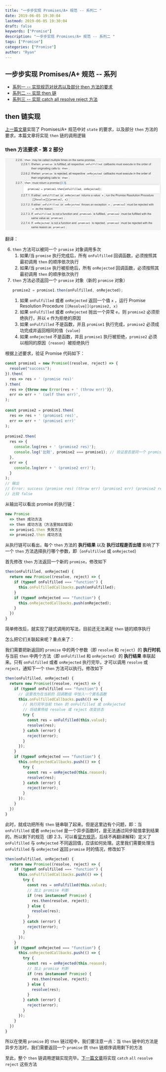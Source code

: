 ```yaml
---
title: "一步步实现 Promises/A+ 规范 -- 系列二 "
date: 2019-06-05 19:30:04
lastmod: 2019-06-05 19:30:04
draft: false
keywords: ["Promise"]
description: "一步步实现 Promises/A+ 规范 -- 系列二 "
tags: ["Promise"]
categories: ["Promise"]
author: "Ryan"
---
```


## 一步步实现 Promises/A+ 规范 -- 系列

- [系列一 -- 实现规范对状态以及部分 then 方法的要求](/post/2019/06/promise-a-achieve-1/)
- [系列二 -- 实现 then 链](/post/2019/06/promise-a-achieve-2/)
- [系列三 -- 实现 catch all resolve reject 方法](/post/2019/06/promise-a-achieve-3/)

## then 链实现

[上一篇文章](/post/2019/06/promise-a-achieve-1/)实现了 Promises/A+ 规范中对 `state` 的要求，以及部分 `then` 方法的要求，本篇文章将实现 `then` 链的调用逻辑

### then 方法要求 - 第 2 部分

![then 方法要求 - 第2部分](https://raw.githubusercontent.com/SirM2z/assets/master/promisesaplus-rule-2-3.png)

翻译：

6. `then` 方法可以被同一个 `promise` 对象调用多次
   1. 如果/当 `promise` 执行完成后，所有 `onFulfilled` 回调函数，必须按照其最初调用 `then` 的顺序依次执行
   2. 如果/当 `promise` 执行被拒绝后，所有 `onRejected` 回调函数，必须按照其最初调用 `then` 的顺序依次执行
7. `then` 方法必须返回一个 `promise` 对象（新的 `promise` 对象）
   ```js
   promise2 = promise1.then(onFulfilled, onRejected);
   ```
   1. 如果 `onFulfilled` 或者 `onRejected` 返回一个值 `x` ，运行 Promise Resolution Procedure `[[Resolve]](promise2, x)`
   2. 如果 `onFulfilled` 或者 `onRejected` 抛出一个异常 `e`，则 `promise2` 必须拒绝执行，并以 `e` 作为拒绝的原因
   3. 如果 `onFulfilled` 不是函数，并且 `promise1` 执行完成，`promise2` 必须成功完成并返回相同的值（`value`）
   4. 如果 `onRejected` 不是函数，并且 `promise1` 执行被拒绝，`promise2` 必须以相同的原因（`reason`）被拒绝执行

根据上述要求，验证 Promise 代码如下：
```js
const promise1 = new Promise((resolve, reject) => {
  resolve("success");
}).then(
  res => res + ' (promise res)'
).then(
  res => {throw new Error(res + ' (throw err)')},
  err => err + ' (self then err)',
);

const promise2 = promise1.then(
  res => res + ' (promise1 res)',
  err => err + ' (promise1 err)'
);

promise2.then(
  res => {
    console.log(res + ' (promise2 res)');
    console.log('比较', promise2 === promise1); // 验证是否是同一个 promise
  },
  err => {
    console.log(err + ' (promise2 err)');
  }
);
// 输出
// Error: success (promise res) (throw err) (promise1 err) (promise2 res)
// 比较 false
```
从输出可以看出 promise 的执行链：
```js
new Promise
  => then 成功方法
  => then 成功方法（方法里抛出错误）
  => promise1.then 失败方法
  => promise2.then 成功方法
```
从执行链可以看出，每个 `then` 方法的 **执行结果** 以及 **执行过程是否出错** 影响了下一个 `then` 方法选择执行哪个参数，即（`onFulfilled` 或 `onRejected`）

首先修改 `then` 方法返回一个新的 `promise`，修改如下
```js
then(onFulfilled, onRejected) {
  return new Promise((resolve, reject) => {
    if (typeof onFulfilled === "function") {
      this.onFulfilledCallbacks.push(onFulfilled);
    }
    if (typeof onRejected === "function") {
      this.onRejectedCallbacks.push(onRejected);
    }
  })
}
```
简单修改后，就实现了链式调用的写法，目前还无法满足 `then` 链的顺序执行

怎么把它们关联起来呢？重点来了：

我们需要把新返回的 `promise` 中的两个参数（即 `resolve` 和 `reject`）的 **执行时机** 与当前 `then` 中两个方法（即 `onFulfilled` 和 `onRejected`）的 **执行结果** 串联起来。只有 `onFulfilled` 或者 `onRejected` 执行完毕，才可以调用 `resolve` 或 `reject`，通知下一个 `then` 方法可以执行。修改如下
```js
then(onFulfilled, onRejected) {
  return new Promise((resolve, reject) => {
    if (typeof onFulfilled === "function") {
      // 这里改为在当前的 回调数组 中加入一个匿名函数
      this.onFulfilledCallbacks.push(() => {
        // 执行完毕当前 then 的 onFulfilled 或 onRejected
        // 将结果传给 resolve 或 reject 改变状态
        try {
          const res = onFulfilled(this.value);
          resolve(res);
        } catch (error) {
          reject(error);
        }
      });
    }
    if (typeof onRejected === "function") {
      this.onRejectedCallbacks.push(() => {
        try {
          const res = onRejected(this.reason);
          resolve(res);
        } catch (error) {
          reject(error);
        }
      });
    }
  })
}
```
此时，就成功把所有 `then` 链串联了起来。但是这里边有个问题，即：当 `onFulfilled` 或者 `onRejected` 是一个异步函数时，是无法通过同步赋值拿到结果的。所以剩下的规范（即 2.3，可以看[官方规范](https://promisesaplus.com/)，后续不再翻译解释）定义了 `onFulfilled` 与 `onRejected` 不同返回值，应该如何处理。这里我们需要处理当 `onFulfilled` 与 `onRejected` 返回 `promise` 时的情况，修改如下
```js
then(onFulfilled, onRejected) {
  return new Promise((resolve, reject) => {
    if (typeof onFulfilled === "function") {
      this.onFulfilledCallbacks.push(() => {
        try {
          const res = onFulfilled(this.value);
          // 加上 promise 判断
          if (res instanceof Promise) {
            res.then(resolve, reject);
          } else {
            resolve(res);
          }
        } catch (error) {
          reject(error);
        }
      });
    }
    if (typeof onRejected === "function") {
      this.onRejectedCallbacks.push(() => {
        try {
          const res = onRejected(this.reason);
          // 加上 promise 判断
          if (res instanceof Promise) {
            res.then(resolve, reject);
          } else {
            resolve(res);
          }
        } catch (error) {
          reject(error);
        }
      });
    }
  })
}
```
所以在使用 `promise` 的 `then` 链过程中，我们要注意一点：当 `then` 链中的方法是异步方法时，我们需要返回一个 `promise` 供 `then` 链顺序调用剩下的方法

至此，整个 `then` 链调用逻辑实现完毕。[下一篇文章](/post/2019/06/promise-a-achieve-3/)将实现 `catch` `all` `resolve` `reject` 这些方法


